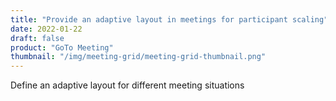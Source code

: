 ```yaml
---
title: "Provide an adaptive layout in meetings for participant scaling"
date: 2022-01-22
draft: false
product: "GoTo Meeting"
thumbnail: "/img/meeting-grid/meeting-grid-thumbnail.png"
---
```


Define an adaptive layout for different meeting situations